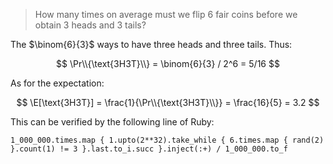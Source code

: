 > How many times on average must we flip 6 fair coins before we obtain 3 heads
> and 3 tails?

The $\binom{6}{3}$ ways to have three heads and three tails. Thus:

$$ \Pr\\{\text{3H3T}\\}
     = \binom{6}{3} / 2^6
     = 5/16 $$

As for the expectation:

$$ \E[\text{3H3T}] = \frac{1}{\Pr\\{\text{3H3T}\\}} = \frac{16}{5} = 3.2 $$

This can be verified by the following line of Ruby:

    1_000_000.times.map { 1.upto(2**32).take_while { 6.times.map { rand(2) }.count(1) != 3 }.last.to_i.succ }.inject(:+) / 1_000_000.to_f
